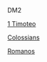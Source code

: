 DM2

[1 Timoteo](web/dm2/1timoteo.html)

[Colossians](web/dm2/colossians.html)

[Romanos](web/dm2/romanos.html)

